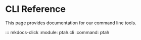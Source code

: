 # CLI Reference

This page provides documentation for our command line tools.

::: mkdocs-click
    :module: ptah.cli
    :command: ptah
